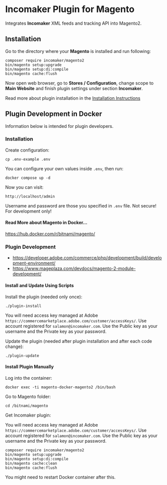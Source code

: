# Incomaker Plugin for Magento

Integrates **Incomaker** XML feeds and tracking API into Magento2.

## Installation

Go to the directory where your **Magento** is installed and run following:

```
composer require incomaker/magento2
bin/magento setup:upgrade
bin/magento setup:di:compile
bin/magento cache:flush
```

Now open web browser, go to **Stores / Configuration**, change scope to **Main Website** 
and finish plugin settings under section **Incomaker**. 

Read more about plugin installation in the [Installation Instructions](https://support.incomaker.com/en/hc/2628921009/5/magento?category_id=4)

## Plugin Development in Docker

Information below is intended for plugin developers.

### Installation

Create configuration:

    cp .env-example .env

You can configure your own values inside `.env`, then run:

    docker compose up -d

Now you can visit:

    http://localhost/admin


Username and password are those you specified in `.env` file.
Not secure! For development only!

#### Read More about Magento in Docker...

https://hub.docker.com/r/bitnami/magento/

### Plugin Development

- https://developer.adobe.com/commerce/php/development/build/development-environment/
- https://www.mageplaza.com/devdocs/magento-2-module-development/

#### Install and Update Using Scripts

Install the plugin (needed only once):

    ./plugin-install

You will need access key managed at Adobe `https://commercemarketplace.adobe.com/customer/accessKeys/`.
Use account registered for `salamon@incomaker.com`. Use the Public key as your username and the Private key as your password.

Update the plugin (needed after plugin installation and after each code change):

    ./plugin-update

#### Install Plugin Manually

Log into the container:

    docker exec -ti magento-docker-magento2 /bin/bash

Go to Magento folder:

    cd /bitnami/magento

Get Incomaker plugin:

You will need access key managed at Adobe `https://commercemarketplace.adobe.com/customer/accessKeys/`.
Use account registered for `salamon@incomaker.com`. Use the Public key as your username and the Private key as your password.

```
composer require incomaker/magento2
bin/magento setup:upgrade
bin/magento setup:di:compile
bin/magento cache:clean
bin/magento cache:flush
```

You might need to restart Docker container after this.
